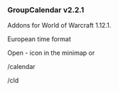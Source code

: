 ### GroupCalendar v2.2.1
Addons for World of Warcraft 1.12.1.

European time format

Open - icon in the minimap or

/calendar

/cld
